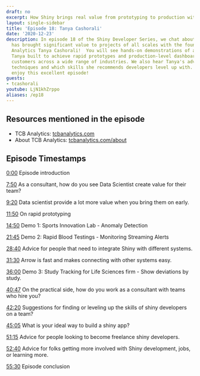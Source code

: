 ```yaml
---
draft: no
excerpt: How Shiny brings real value from prototyping to production with Tanya Cashorali!
layout: single-sidebar
title: 'Episode 18: Tanya Cashorali'
date: '2020-12-23'
description: In episode 18 of the Shiny Developer Series, we chat about how Shiny
  has brought significant value to projects of all scales with the founder of TCB
  Analytics Tanya Cashorali!  You will see hands-on demonstrations of applications
  Tanya built to achieve rapid prototypes and production-level dashboards ready for
  customers across a wide range of industries. We also hear Tanya's advice on development
  techniques and which skills she recommends developers level up with. I hope you
  enjoy this excellent episode!
guests: 
- tcashorali
youtube: LjN1khZrppo
aliases: /ep18
---
```


## Resources mentioned in the episode

* TCB Analytics: [tcbanalytics.com](https://tcbanalytics.com/)
* About TCB Analytics: [tcbanalytics.com/about](https://tcbanalytics.com/about/)

## Episode Timestamps

[0:00](https://www.youtube.com/watch?v=LjN1khZrppo&t=0m0s) Episode introduction

[7:50](https://www.youtube.com/watch?v=LjN1khZrppo&t=7m50s) As a consultant, how do you see Data Scientist create value for their team?

[9:20](https://www.youtube.com/watch?v=LjN1khZrppo&t=9m20s) Data scientist provide a lot more value when you bring them on early.

[11:50](https://www.youtube.com/watch?v=LjN1khZrppo&t=11m50s) On rapid prototyping

[14:50](https://www.youtube.com/watch?v=LjN1khZrppo&t=14m50s) Demo 1: Sports Innovation Lab - Anomaly Detection

[21:45](https://www.youtube.com/watch?v=LjN1khZrppo&t=21m45s) Demo 2: Rapid Blood Testings - Monitoring Streaming Alerts

[28:40](https://www.youtube.com/watch?v=LjN1khZrppo&t=28m40s) Advice for people that need to integrate Shiny with different systems.

[31:30](https://www.youtube.com/watch?v=LjN1khZrppo&t=31m30s) Arrow is fast and makes connecting with other systems easy.

[36:00](https://www.youtube.com/watch?v=LjN1khZrppo&t=36m0s) Demo 3: Study Tracking for Life Sciences firm - Show deviations by study.

[40:47](https://www.youtube.com/watch?v=LjN1khZrppo&t=40m47s) On the practical side, how do you work as a consultant with teams who hire you?

[42:20](https://www.youtube.com/watch?v=LjN1khZrppo&t=42m20s) Suggestions for finding or leveling up the skills of shiny developers on a team?

[45:05](https://www.youtube.com/watch?v=LjN1khZrppo&t=45m05s) What is your ideal way to build a shiny app?

[51:15](https://www.youtube.com/watch?v=LjN1khZrppo&t=51m15s) Advice for people looking to become freelance shiny developers.

[52:40](https://www.youtube.com/watch?v=LjN1khZrppo&t=52m40s) Advice for folks getting more involved with Shiny development, jobs, or learning more.

[55:30](https://www.youtube.com/watch?v=LjN1khZrppo&t=55m30s) Episode conclusion
